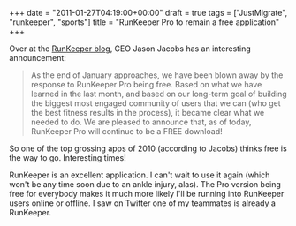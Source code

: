 +++
date = "2011-01-27T04:19:00+00:00"
draft = true
tags = ["JustMigrate", "runkeeper", "sports"]
title = "RunKeeper Pro to remain a free application"
+++
<p>Over at the <a href="http://blog.runkeeper.com/running-app/runkeeper-pro-free">RunKeeper blog</a>, CEO Jason Jacobs has an interesting announcement:</p>
<blockquote class="posterous_medium_quote">
<p>As the end of January approaches, we have been blown away by the response to RunKeeper Pro being free.&nbsp;Based on what we have learned in the last month, and based on our long-term goal of building the biggest most engaged community of users that we can (who get the best fitness results in the process), it became clear what we needed to do. We are pleased to announce that, as of today, RunKeeper Pro will continue to be a FREE download!</p>
</blockquote>
<p>So one of the top grossing apps of 2010 (according to Jacobs) thinks free is the way to go. Interesting times!</p>
<p>RunKeeper is an excellent application. I can't wait to use it again (which won't be any time soon due to an ankle injury, alas).&nbsp;The Pro version being free for everybody makes it much more likely I'll be running into RunKeeper users online or offline. I saw on Twitter one of my teammates is already a RunKeeper.</p>